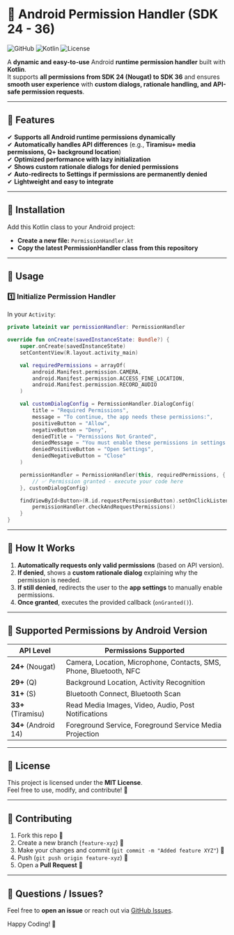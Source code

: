 # 📱 Android Permission Handler (SDK 24 - 36)

![GitHub](https://img.shields.io/badge/Android%20SDK-24%20to%2036-green)
![Kotlin](https://img.shields.io/badge/Kotlin-100%25-blue)
![License](https://img.shields.io/badge/License-MIT-orange)

A **dynamic and easy-to-use** Android **runtime permission handler** built with **Kotlin**.  
It supports **all permissions from SDK 24 (Nougat) to SDK 36** and ensures **smooth user experience** with **custom dialogs, rationale handling, and API-safe permission requests**.

---

## 🌟 **Features**
✔ **Supports all Android runtime permissions dynamically**  
✔ **Automatically handles API differences** (e.g., **Tiramisu+ media permissions, Q+ background location**)  
✔ **Optimized performance with lazy initialization**  
✔ **Shows custom rationale dialogs for denied permissions**  
✔ **Auto-redirects to Settings if permissions are permanently denied**  
✔ **Lightweight and easy to integrate**

---

## 🚀 **Installation**
Add this Kotlin class to your Android project:

- **Create a new file:** `PermissionHandler.kt`
- **Copy the latest PermissionHandler class from this repository**

---

## 📖 **Usage**
### **1️⃣ Initialize Permission Handler**
In your `Activity`:

```kotlin
private lateinit var permissionHandler: PermissionHandler

override fun onCreate(savedInstanceState: Bundle?) {
    super.onCreate(savedInstanceState)
    setContentView(R.layout.activity_main)

    val requiredPermissions = arrayOf(
        android.Manifest.permission.CAMERA,
        android.Manifest.permission.ACCESS_FINE_LOCATION,
        android.Manifest.permission.RECORD_AUDIO
    )

    val customDialogConfig = PermissionHandler.DialogConfig(
        title = "Required Permissions",
        message = "To continue, the app needs these permissions:",
        positiveButton = "Allow",
        negativeButton = "Deny",
        deniedTitle = "Permissions Not Granted",
        deniedMessage = "You must enable these permissions in settings to use the app.",
        deniedPositiveButton = "Open Settings",
        deniedNegativeButton = "Close"
    )

    permissionHandler = PermissionHandler(this, requiredPermissions, {
        // ✅ Permission granted - execute your code here
    }, customDialogConfig)

    findViewById<Button>(R.id.requestPermissionButton).setOnClickListener {
        permissionHandler.checkAndRequestPermissions()
    }
}
```

---

## 🔧 **How It Works**
1. **Automatically requests only valid permissions** (based on API version).  
2. **If denied**, shows a **custom rationale dialog** explaining why the permission is needed.  
3. **If still denied**, redirects the user to the **app settings** to manually enable permissions.  
4. **Once granted**, executes the provided callback (`onGranted()`).  

---

## 🎯 **Supported Permissions by Android Version**
| API Level | Permissions Supported |
|-----------|----------------------|
| **24+** (Nougat) | Camera, Location, Microphone, Contacts, SMS, Phone, Bluetooth, NFC |
| **29+** (Q) | Background Location, Activity Recognition |
| **31+** (S) | Bluetooth Connect, Bluetooth Scan |
| **33+** (Tiramisu) | Read Media Images, Video, Audio, Post Notifications |
| **34+** (Android 14) | Foreground Service, Foreground Service Media Projection |

---

## 📜 **License**
This project is licensed under the **MIT License**.  
Feel free to use, modify, and contribute! 🚀

---

## 👥 **Contributing**
1. Fork this repo 🍴
2. Create a new branch (`feature-xyz`) 🌿
3. Make your changes and commit (`git commit -m "Added feature XYZ"`) 📝
4. Push (`git push origin feature-xyz`) 🚀
5. Open a **Pull Request** 📩

---

## 💬 **Questions / Issues?**
Feel free to **open an issue** or reach out via [GitHub Issues](https://github.com/your-repo/issues).  

Happy Coding! 🚀  
